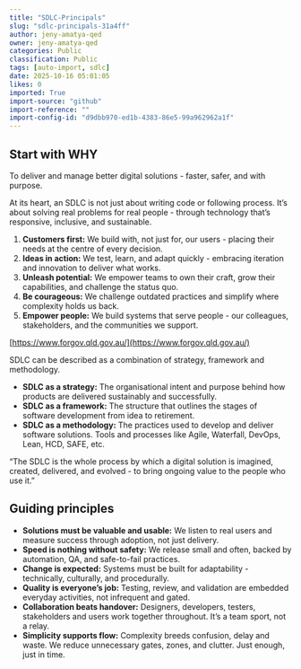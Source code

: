 ```yaml
---
title: "SDLC-Principals"
slug: "sdlc-principals-31a4ff"
author: jeny-amatya-qed
owner: jeny-amatya-qed
categories: Public
classification: Public
tags: [auto-import, sdlc]
date: 2025-10-16 05:01:05
likes: 0
imported: True 
import-source: "github"
import-reference: ""
import-config-id: "d9dbb970-ed1b-4383-86e5-99a962962a1f"
---
```


## Start with WHY 
To deliver and manage better digital solutions - faster, safer, and with purpose. 

At its heart, an SDLC is not just about writing code or following process. It’s about solving real problems for real people - through technology that’s responsive, inclusive, and sustainable. 

1. **Customers first:** We build with, not just for, our users - placing their needs at the centre of every decision. 
2. **Ideas in action:** We test, learn, and adapt quickly - embracing iteration and innovation to deliver what works. 
3. **Unleash potential:** We empower teams to own their craft, grow their capabilities, and challenge the status quo. 
4. **Be courageous:** We challenge outdated practices and simplify where complexity holds us back. 
5. **Empower people:** We build systems that serve people - our colleagues, stakeholders, and the communities we support. 

[https://www.forgov.qld.gov.au/](https://www.forgov.qld.gov.au/)

SDLC can be described as a combination of strategy, framework and methodology. 

* **SDLC as a strategy:** The organisational intent and purpose behind how products are delivered sustainably and successfully. 
* **SDLC as a framework:** The structure that outlines the stages of software development from idea to retirement. 
* **SDLC as a methodology:** The practices used to develop and deliver software solutions. Tools and processes like Agile, Waterfall, DevOps, Lean, HCD, SAFE, etc. 

“The SDLC is the whole process by which a digital solution is imagined, created, delivered, and evolved - to bring ongoing value to the people who use it.” 

## Guiding principles 
* **Solutions must be valuable and usable:** We listen to real users and measure success through adoption, not just delivery. 
* **Speed is nothing without safety:** We release small and often, backed by automation, QA, and safe-to-fail practices. 
* **Change is expected:** Systems must be built for adaptability - technically, culturally, and procedurally. 
* **Quality is everyone’s job:** Testing, review, and validation are embedded everyday activities, not infrequent and gated. 
* **Collaboration beats handover:** Designers, developers, testers, stakeholders and users work together throughout. It’s a team sport, not a relay. 
* **Simplicity supports flow:** Complexity breeds confusion, delay and waste. We reduce unnecessary gates, zones, and clutter. Just enough, just in time. 